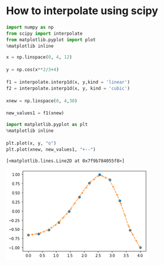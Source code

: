 # How to interpolate using scipy


```python
import numpy as np
from scipy import interpolate
from matplotlib.pyplot import plot
%matplotlib inline
```


```python
x = np.linspace(0, 4, 12)

y = np.cos(x**2/3+4)

f1 = interpolate.interp1d(x, y,kind = 'linear')
f2 = interpolate.interp1d(x, y, kind = 'cubic')

xnew = np.linspace(0, 4,30)

new_values1 = f1(xnew)
```


```python
import matplotlib.pyplot as plt
%matplotlib inline

plt.plot(x, y, "o")
plt.plot(xnew, new_values1, "+--")
```




    [<matplotlib.lines.Line2D at 0x7f9b784055f8>]




![png](output_3_1.png)

